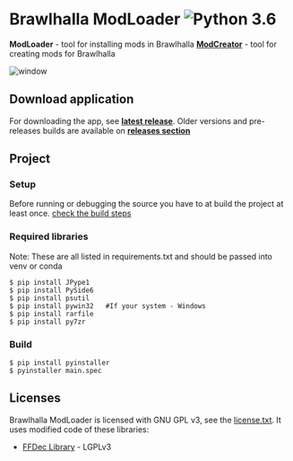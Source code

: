 # Brawlhalla ModLoader ![Python 3.6](https://img.shields.io/badge/python-3.8-blue.svg)

**ModLoader** - tool for installing mods in Brawlhalla
**[ModCreator](https://github.com/Farbigoz/BhModCreator)** - tool for creating mods for Brawlhalla

![window](https://github.com/Farbigoz/BhModloader/blob/main/wiki/readme/window.png)

## Download application

For downloading the app, see [**latest release**](https://github.com/Farbigoz/BhModloader/releases/latest).
Older versions and pre-releases builds are available on [**releases section**](https://github.com/Farbigoz/BhModloader/releases)

## Project

### Setup

Before running or debugging the source you have to at build the project at least once. [check the build steps](#build)

### Required libraries

Note: These are all listed in requirements.txt and should be passed into venv or conda

    $ pip install JPype1
    $ pip install PySide6
    $ pip install psutil
    $ pip install pywin32   #If your system - Windows
    $ pip install rarfile
    $ pip install py7zr

### Build

    $ pip install pyinstaller
    $ pyinstaller main.spec

## Licenses

Brawlhalla ModLoader is licensed with GNU GPL v3, see the [license.txt](license.txt).
It uses modified code of these libraries:

* [FFDec Library](https://github.com/jindrapetrik/jpexs-decompiler) - LGPLv3
